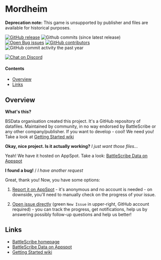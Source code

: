 Mordheim
========

**Deprecation note:** This game is unsupported by publisher and files are available for historical purposes.


[![GitHub release](https://img.shields.io/github/release/BSData/mordheim.svg?style=flat-square)](https://github.com/BSData/mordheim/releases/latest)
![Github commits (since latest release)](https://img.shields.io/github/commits-since/BSData/mordheim/latest.svg?style=flat-square)
[![Open Bug issues](https://img.shields.io/github/issues/bsdata/mordheim/bug.svg?style=flat-square&label=bugs)](https://github.com/BSData/mordheim/issues?q=is%3Aissue+is%3Aopen+label%3Abug)
[![GitHub contributors](https://img.shields.io/github/contributors/BSData/mordheim.svg?style=flat-square)](https://github.com/BSData/mordheim/graphs/contributors)
![GitHub commit activity the past year](https://img.shields.io/github/commit-activity/y/BSData/mordheim.svg?style=flat-square)

[![Chat on Discord](https://img.shields.io/discord/558412685981777922.svg?logo=discord&style=popout-square)](https://discord.gg/KqPVhds)

#### Contents ####

* [Overview][]
* [Links][]

## Overview ##
[Overview]: #overview

__What's this?__

BSData organisation created this project. It's a GitHub repository of datafiles.
Maintained by community, in no way endorsed by BattleScribe or any other company/publisher. If you want
to develop - cool! We need you! Take a look at [Getting Started wiki][]

__Okay, nice project. Is it actually working?__ _I just want those files..._

Yeah! We have it hosted on AppSpot. Take a look: [BattleScribe Data on Appspot][]

__I found a bug!__ / *I have another request*

Great, thank you! Now, you have some options:

1. [Report it on AppSpot][] - it's anonymous and no account is needed - on downside, you'll need to manually check on the progress of your issue.

2. [Open issue directly][] (green `New Issue` in upper-right, GitHub account required) - you can track the progress, get notifications, help us by answering possibly follow-up questions and help us better!

## Links ##
[Links]: #links

* [BattleScribe homepage][]
* [BattleScribe Data on Appspot][]
* [Getting Started wiki][]

[Report it on Appspot]: http://battlescribedata.appspot.com/#/repo/mordheim
[Open Issue directly]: https://github.com/BSData/mordheim/issues
[BattleScribe homepage]: http://www.battlescribe.net/
[BattleScribe Data on Appspot]: http://battlescribedata.appspot.com/#/repos
[Getting Started wiki]: https://github.com/BSData/catalogue-development/wiki/Getting-Started#contributing